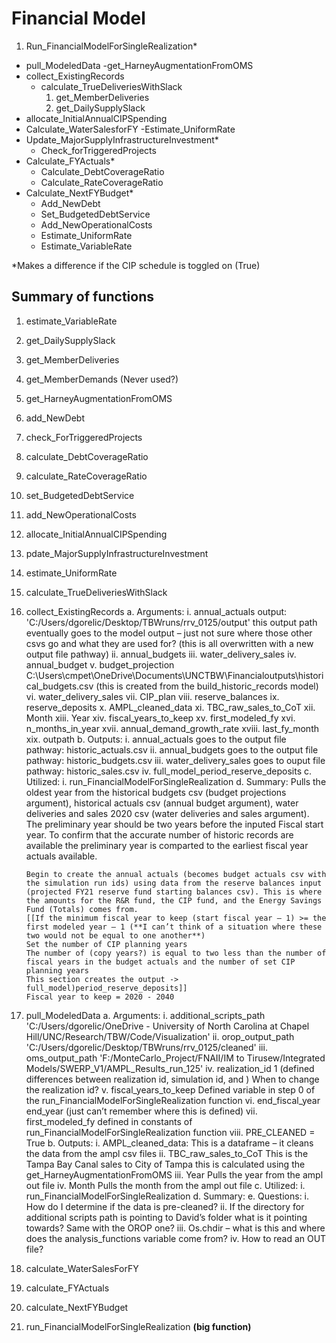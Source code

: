 # Financial Model

1. Run_FinancialModelForSingleRealization\*
- pull_ModeledData
	-get_HarneyAugmentationFromOMS
- collect_ExistingRecords
	- calculate_TrueDeliveriesWithSlack
		1.	get_MemberDeliveries
		2.	get_DailySupplySlack
- allocate_InitialAnnualCIPSpending
- Calculate_WaterSalesforFY
	-Estimate_UniformRate
- Update_MajorSupplyInfrastructureInvestment\*
	- Check_forTriggeredProjects
- Calculate_FYActuals\*
	- Calculate_DebtCoverageRatio
	- Calculate_RateCoverageRatio
- Calculate_NextFYBudget\*
	- Add_NewDebt
	- Set_BudgetedDebtService
	- Add_NewOperationalCosts
	- Estimate_UniformRate
	- Estimate_VariableRate

\*Makes a difference if the CIP schedule is toggled on (True)




## Summary of functions

1. estimate_VariableRate
2. get_DailySupplySlack
3. get_MemberDeliveries
4. get_MemberDemands (Never used?)
5. get_HarneyAugmentationFromOMS
6. add_NewDebt
7. check_ForTriggeredProjects
8. calculate_DebtCoverageRatio
9. calculate_RateCoverageRatio
10. set_BudgetedDebtService
11. add_NewOperationalCosts
12. allocate_InitialAnnualCIPSpending
13. pdate_MajorSupplyInfrastructureInvestment
14. estimate_UniformRate
15. calculate_TrueDeliveriesWithSlack
16. collect_ExistingRecords
	a. Arguments:
		i.	annual_actuals
			output: 'C:/Users/dgorelic/Desktop/TBWruns/rrv_0125/output'
			this output path eventually goes to the model output – just not sure where those other csvs go and what they are used for? (this is all overwritten with a new output file pathway)
		ii.	annual_budgets
		iii.	water_delivery_sales
		iv.	annual_budget
		v.	budget_projection
			C:\Users\cmpet\OneDrive\Documents\UNCTBW\Financialoutputs\historical_budgets.csv (this is created from the build_historic_records model)
		vi.	water_delivery_sales
		vii.	CIP_plan
		viii.	reserve_balances
		ix.	reserve_deposits
		x.	AMPL_cleaned_data
		xi.	TBC_raw_sales_to_CoT
		xii.	Month
		xiii.	Year
		xiv.	fiscal_years_to_keep
		xv.	first_modeled_fy
		xvi.	n_months_in_year
		xvii.	annual_demand_growth_rate
		xviii.	last_fy_month
		xix.	outpath
	b.	Outputs:
		i.	annual_actuals
			goes to the output file pathway: historic_actuals.csv
		ii.	annual_budgets
			goes to the output file pathway: historic_budgets.csv
		iii.	water_delivery_sales
			goes to ouput file pathway: historic_sales.csv
		iv.	full_model_period_reserve_deposits
	c.	Utilized:
		i.	run_FinancialModelForSingleRealization
	d.	Summary:
		Pulls the oldest year from the historical budgets csv (budget projections argument), historical actuals csv (annual budget argument), water deliveries and sales 2020 csv (water deliveries and sales argument). 
		The preliminary year should be two years before the inputed Fiscal start year. To confirm that the accurate number of historic records are available the preliminary year is comparted to the earliest fiscal year actuals available.

		Begin to create the annual actuals (becomes budget actuals csv with the simulation run ids) using data from the reserve balances input (projected FY21 reserve fund starting balances csv). This is where the amounts for the R&R fund, the CIP fund, and the Energy Savings Fund (Totals) comes from.
		[[If the minimum fiscal year to keep (start fiscal year – 1) >= the first modeled year – 1 (**I can’t think of a situation where these two would not be equal to one another**) 
		Set the number of CIP planning years
		The number of (copy years?) is equal to two less than the number of fiscal years in the budget actuals and the number of set CIP planning years
		This section creates the output -> full_model)period_reserve_deposits]]
		Fiscal year to keep = 2020 - 2040


17.	pull_ModeledData
	a.	Arguments:
		i.	additional_scripts_path
			'C:/Users/dgorelic/OneDrive - University of North Carolina at Chapel Hill/UNC/Research/TBW/Code/Visualization'
		ii.	orop_output_path
			'C:/Users/dgorelic/Desktop/TBWruns/rrv_0125/cleaned'
		iii.	oms_output_path
			'F:/MonteCarlo_Project/FNAII/IM to Tirusew/Integrated Models/SWERP_V1/AMPL_Results_run_125'
		iv.	realization_id
			1 (defined differences between realization id, simulation id, and ) When to change the realization id?
		v.	fiscal_years_to_keep
			Defined variable in step 0 of the run_FinancialModelForSingleRealization function
		vi.	end_fiscal_year
			end_year (just can’t remember where this is defined)
		vii.	first_modeled_fy
			defined in constants of run_FinancialModelForSingleRealization function
		viii.	PRE_CLEANED = True
	b.	Outputs:
		i.	AMPL_cleaned_data:
			This is a dataframe – it cleans the data from the ampl csv files
		ii.	TBC_raw_sales_to_CoT
			This is the Tampa Bay Canal sales to City of Tampa this is calculated using the get_HarneyAugmentationFromOMS
		iii.	Year
			Pulls the year from the ampl out file 
		iv.	Month
			Pulls the month from the ampl out file
	c.	Utilized: 
		i.	run_FinancialModelForSingleRealization
	d.	Summary:
	e.	Questions:
		i.	How do I determine if the data is pre-cleaned?
		ii.	If the directory for additional scripts path is pointing to David’s folder what is it pointing towards? Same with the OROP one?
		iii.	Os.chdir – what is this and where does the analysis_functions variable come from?
		iv.	How to read an OUT file?
18.	calculate_WaterSalesForFY
19.	calculate_FYActuals
20.	calculate_NextFYBudget
21.	run_FinancialModelForSingleRealization **(big function)**
 
